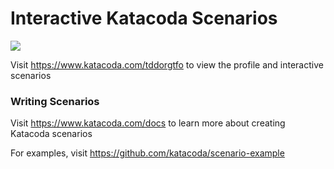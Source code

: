 # Interactive Katacoda Scenarios

[![](http://shields.katacoda.com/katacoda/tddorgtfo/count.svg)](https://www.katacoda.com/tddorgtfo "Get your profile on Katacoda.com")

Visit https://www.katacoda.com/tddorgtfo to view the profile and interactive scenarios

### Writing Scenarios
Visit https://www.katacoda.com/docs to learn more about creating Katacoda scenarios

For examples, visit https://github.com/katacoda/scenario-example
